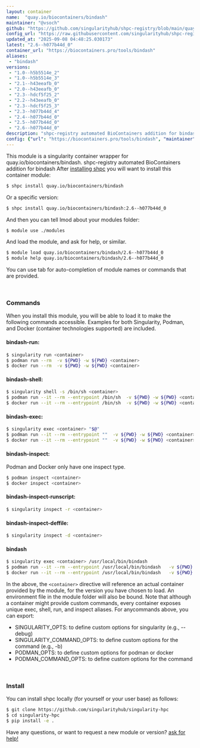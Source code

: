 ```yaml
---
layout: container
name:  "quay.io/biocontainers/bindash"
maintainer: "@vsoch"
github: "https://github.com/singularityhub/shpc-registry/blob/main/quay.io/biocontainers/bindash/container.yaml"
config_url: "https://raw.githubusercontent.com/singularityhub/shpc-registry/main/quay.io/biocontainers/bindash/container.yaml"
updated_at: "2025-09-08 04:48:25.030173"
latest: "2.6--h077b44d_0"
container_url: "https://biocontainers.pro/tools/bindash"
aliases:
 - "bindash"
versions:
 - "1.0--h5b5514e_2"
 - "1.0--h5b5514e_3"
 - "2.1--h43eeafb_0"
 - "2.0--h43eeafb_0"
 - "2.3--hdcf5f25_2"
 - "2.2--h43eeafb_0"
 - "2.3--hdcf5f25_3"
 - "2.3--h077b44d_4"
 - "2.4--h077b44d_0"
 - "2.5--h077b44d_0"
 - "2.6--h077b44d_0"
description: "shpc-registry automated BioContainers addition for bindash"
config: {"url": "https://biocontainers.pro/tools/bindash", "maintainer": "@vsoch", "description": "shpc-registry automated BioContainers addition for bindash", "latest": {"2.6--h077b44d_0": "sha256:7d144f26071f3771cb9376beca07575961f5cd7c659799722f72170720199845"}, "tags": {"1.0--h5b5514e_2": "sha256:2c9b9be4093f73188173d1cd22c4518be613c2d75af805aca8497d08edd7d135", "1.0--h5b5514e_3": "sha256:c1fa64d7d213a2cbc73a86c10f726f5d2d675fccb632adcece6ef2a4f593ffac", "2.1--h43eeafb_0": "sha256:a86199f683465a08c5535fcb63f37b702d9ecb08037d0fddbe85e3193d64f62e", "2.0--h43eeafb_0": "sha256:f8092cad1633485eca64e7eadd1b92364411d50252bd818051cfa94f3ab305ef", "2.3--hdcf5f25_2": "sha256:228d7249b7398cddf3b6a6d5f82b11d14c0259de665aaac8844ab5da2469dae2", "2.2--h43eeafb_0": "sha256:71b2b5c8e8483d097ff899309bb891ebc27db47d9c663f0600a9a4ac4d455be4", "2.3--hdcf5f25_3": "sha256:5148033fcc949a2114e88ceff3476163f3cd067f972aa03cfc71454af908dec6", "2.3--h077b44d_4": "sha256:5974fb58ba35dbee3495c4feaa4aa91d1e5c39f9ac9131a0bff8a9304ffe736f", "2.4--h077b44d_0": "sha256:318dcc8797959edc9b2436b92fa9cfac4904755b27173732b4534d4d03c69822", "2.5--h077b44d_0": "sha256:7af6215d6bde7e765dce877b679041eeb22a83b3f91709b36a03dcd3416265a3", "2.6--h077b44d_0": "sha256:7d144f26071f3771cb9376beca07575961f5cd7c659799722f72170720199845"}, "docker": "quay.io/biocontainers/bindash", "aliases": {"bindash": "/usr/local/bin/bindash"}}
---
```


This module is a singularity container wrapper for quay.io/biocontainers/bindash.
shpc-registry automated BioContainers addition for bindash
After [installing shpc](#install) you will want to install this container module:


```bash
$ shpc install quay.io/biocontainers/bindash
```

Or a specific version:

```bash
$ shpc install quay.io/biocontainers/bindash:2.6--h077b44d_0
```

And then you can tell lmod about your modules folder:

```bash
$ module use ./modules
```

And load the module, and ask for help, or similar.

```bash
$ module load quay.io/biocontainers/bindash/2.6--h077b44d_0
$ module help quay.io/biocontainers/bindash/2.6--h077b44d_0
```

You can use tab for auto-completion of module names or commands that are provided.

<br>

### Commands

When you install this module, you will be able to load it to make the following commands accessible.
Examples for both Singularity, Podman, and Docker (container technologies supported) are included.

#### bindash-run:

```bash
$ singularity run <container>
$ podman run --rm  -v ${PWD} -w ${PWD} <container>
$ docker run --rm  -v ${PWD} -w ${PWD} <container>
```

#### bindash-shell:

```bash
$ singularity shell -s /bin/sh <container>
$ podman run --it --rm --entrypoint /bin/sh  -v ${PWD} -w ${PWD} <container>
$ docker run --it --rm --entrypoint /bin/sh  -v ${PWD} -w ${PWD} <container>
```

#### bindash-exec:

```bash
$ singularity exec <container> "$@"
$ podman run --it --rm --entrypoint ""  -v ${PWD} -w ${PWD} <container> "$@"
$ docker run --it --rm --entrypoint ""  -v ${PWD} -w ${PWD} <container> "$@"
```

#### bindash-inspect:

Podman and Docker only have one inspect type.

```bash
$ podman inspect <container>
$ docker inspect <container>
```

#### bindash-inspect-runscript:

```bash
$ singularity inspect -r <container>
```

#### bindash-inspect-deffile:

```bash
$ singularity inspect -d <container>
```


#### bindash

```bash
$ singularity exec <container> /usr/local/bin/bindash
$ podman run --it --rm --entrypoint /usr/local/bin/bindash   -v ${PWD} -w ${PWD} <container> -c " $@"
$ docker run --it --rm --entrypoint /usr/local/bin/bindash   -v ${PWD} -w ${PWD} <container> -c " $@"
```



In the above, the `<container>` directive will reference an actual container provided
by the module, for the version you have chosen to load. An environment file in the
module folder will also be bound. Note that although a container
might provide custom commands, every container exposes unique exec, shell, run, and
inspect aliases. For anycommands above, you can export:

 - SINGULARITY_OPTS: to define custom options for singularity (e.g., --debug)
 - SINGULARITY_COMMAND_OPTS: to define custom options for the command (e.g., -b)
 - PODMAN_OPTS: to define custom options for podman or docker
 - PODMAN_COMMAND_OPTS: to define custom options for the command

<br>

### Install

You can install shpc locally (for yourself or your user base) as follows:

```bash
$ git clone https://github.com/singularityhub/singularity-hpc
$ cd singularity-hpc
$ pip install -e .
```

Have any questions, or want to request a new module or version? [ask for help!](https://github.com/singularityhub/singularity-hpc/issues)